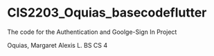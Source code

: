 # CIS2203_Oquias_basecodeflutter

The code for the Authentication and Goolge-Sign In Project

Oquias, Margaret Alexis L. 
BS CS 4
